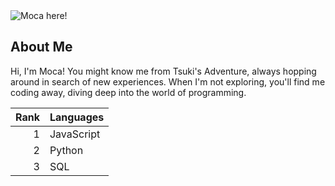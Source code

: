<picture>
  <source media="(prefers-color-scheme: dark)" srcset="https://static.wikia.nocookie.net/tsuki-odyssey/images/6/62/Moca.tea.jpg/revision/latest?cb=20221014231912">
  <source media="(prefers-color-scheme: light)" srcset="https://i.pinimg.com/564x/c7/00/a6/c700a6c68daa6eec3aa9c6b4e26a7382.jpg">
  <img alt="Moca here!" src="https://static.wikia.nocookie.net/tsuki-odyssey/images/6/62/Moca.tea.jpg/revision/latest?cb=20221014231912">
</picture>


## About Me
Hi, I'm Moca! You might know me from Tsuki's Adventure, always hopping around in search of new experiences. When I'm not exploring, you'll find me coding away, diving deep into the world of programming.

| Rank |   Languages   |
|-----:|---------------|
|     1|  JavaScript   |
|     2|   Python      |
|     3|    SQL        |
